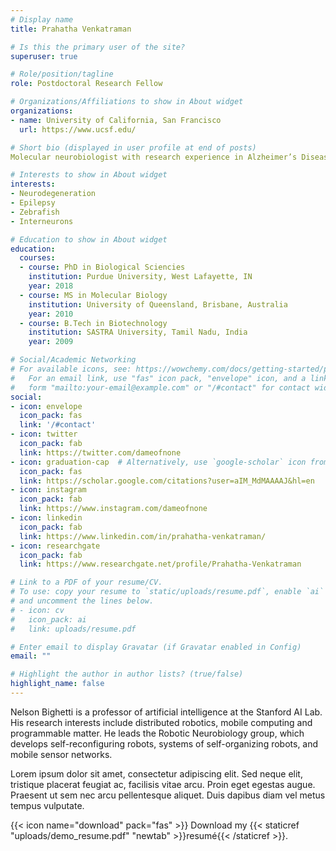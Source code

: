 ```yaml
---
# Display name
title: Prahatha Venkatraman

# Is this the primary user of the site?
superuser: true

# Role/position/tagline
role: Postdoctoral Research Fellow

# Organizations/Affiliations to show in About widget
organizations:
- name: University of California, San Francisco
  url: https://www.ucsf.edu/

# Short bio (displayed in user profile at end of posts)
Molecular neurobiologist with research experience in Alzheimer’s Disease, Retinal Degeneration and Mechanobiology.  

# Interests to show in About widget
interests:
- Neurodegeneration
- Epilepsy
- Zebrafish
- Interneurons 

# Education to show in About widget
education:
  courses:
  - course: PhD in Biological Sciencies
    institution: Purdue University, West Lafayette, IN
    year: 2018
  - course: MS in Molecular Biology
    institution: University of Queensland, Brisbane, Australia
    year: 2010
  - course: B.Tech in Biotechnology
    institution: SASTRA University, Tamil Nadu, India
    year: 2009

# Social/Academic Networking
# For available icons, see: https://wowchemy.com/docs/getting-started/page-builder/#icons
#   For an email link, use "fas" icon pack, "envelope" icon, and a link in the
#   form "mailto:your-email@example.com" or "/#contact" for contact widget.
social:
- icon: envelope
  icon_pack: fas
  link: '/#contact'
- icon: twitter
  icon_pack: fab
  link: https://twitter.com/dameofnone
- icon: graduation-cap  # Alternatively, use `google-scholar` icon from `ai` icon pack
  icon_pack: fas
  link: https://scholar.google.com/citations?user=aIM_MdMAAAAJ&hl=en
- icon: instagram
  icon_pack: fab
  link: https://www.instagram.com/dameofnone
- icon: linkedin
  icon_pack: fab
  link: https://www.linkedin.com/in/prahatha-venkatraman/
- icon: researchgate
  icon_pack: fab
  link: https://www.researchgate.net/profile/Prahatha-Venkatraman

# Link to a PDF of your resume/CV.
# To use: copy your resume to `static/uploads/resume.pdf`, enable `ai` icons in `params.toml`, 
# and uncomment the lines below.
# - icon: cv
#   icon_pack: ai
#   link: uploads/resume.pdf

# Enter email to display Gravatar (if Gravatar enabled in Config)
email: ""

# Highlight the author in author lists? (true/false)
highlight_name: false
---
```


Nelson Bighetti is a professor of artificial intelligence at the Stanford AI Lab. His research interests include distributed robotics, mobile computing and programmable matter. He leads the Robotic Neurobiology group, which develops self-reconfiguring robots, systems of self-organizing robots, and mobile sensor networks.

Lorem ipsum dolor sit amet, consectetur adipiscing elit. Sed neque elit, tristique placerat feugiat ac, facilisis vitae arcu. Proin eget egestas augue. Praesent ut sem nec arcu pellentesque aliquet. Duis dapibus diam vel metus tempus vulputate.

{{< icon name="download" pack="fas" >}} Download my {{< staticref "uploads/demo_resume.pdf" "newtab" >}}resumé{{< /staticref >}}.

